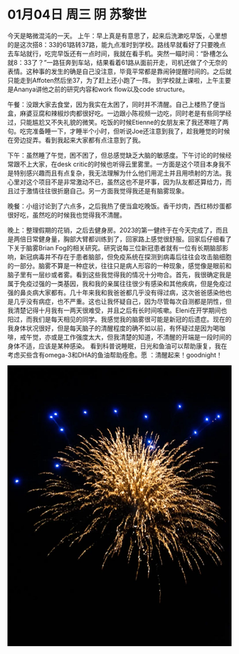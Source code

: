 # 01月04日 周三 阴 苏黎世

今天是略微混沌的一天。
上午：早上真是有意思了，起来后洗漱吃早饭，心里想的是这次搭8：33的61路转37路，能九点准时到学校。路线早就看好了只要晚点去车站就行，吃完早饭还有一点时间，我就在看手机。突然一瞄时间：“卧槽怎么就8：33了？”一路狂奔到车站，结果看着61路从面前开走，司机还做了个无奈的表情。这种事的发生的确是自己没注意，毕竟平常都是靠闹钟提醒时间的。之后就只能走到Affoten然后坐37，为了赶上还小跑了一阵。
到学校就上课啦，上午主要是Ananya讲他之前的研究内容和work flow以及code structure。

午餐：没跟大家去食堂，因为我实在太困了，同时并不清醒。自己上楼热了便当盒，麻婆豆腐和辣椒炒肉都很好吃。一边跟小陈视频一边吃，同时老是有些同学经过，只能尴尬又不失礼貌的微笑。吃饭的时候Etienne的女朋友来了我还寒暄了两句。吃完准备睡一下，才睡半个小时，但听说Joe还注意到我了，趁我睡觉的时候在旁边捉弄。看到我起来大家都有点注意到了我。

下午：虽然睡了午觉，困不困了，但总感觉缺乏大脑的敏感度。下午讨论的时候经常跟不上大家，在desk critic的时候也听得云里雾里。一方面是这个项目本身我不是特别感兴趣而且有点复杂，我无法理解为什么他们用泥土并且用喷射的方法。我心里对这个项目不是非常激动不已，虽然这也不是坏事，因为队友都还算给力，而且过于激情往往很折磨自己。另一方面我觉得我还是有脑雾现象。

晚餐：小组讨论到了六点多，之后我热了便当盒吃晚饭。香干炒肉，西红柿炒蛋都很好吃，虽然吃的时候我也觉得我不清醒。

晚上：整理假期的花销，之后去健身房。2023的第一健终于在今天完成了，而且是两倍日常健身量，胸部大臂都训练到了，回家路上感觉很舒服。回家后仔细看了下关于脑雾Brian Fog的相关研究。研究说每三位新冠患者就有一位有长期脑部影响，新冠病毒并不存在于患者脑部，但免疫系统在探测到病毒后往往会攻击脑细胞的一部分。脑雾不算是一种症状，往往只是病人形容的一种现象，感觉像是眼前和脑子里有一层纱或者雾。看到这些我觉得我的情况十分吻合。首先，我很确定我是属于免疫过强的一类基因，我和我的亲属往往很少有感染和其他疾病，但是免疫过强的鼻炎病大家都有。几十年来我和我爸爸都几乎没有得过病，这次爸爸感染他也是几乎没有病症，也不严重。这也让我怀疑自己，因为尽管每次自测都是阴性，但我清楚记得十月我有一两天很难受，并且之后有长时间咳嗽。Eleni在开学期间也阳过，而我们是每天相见的同学。我感觉我的脑雾很可能是新冠的后遗症。现在的我身体状况很好，但是每天脑子的清醒程度的确不如以前，有怀疑过是因为喝咖啡，戒午觉，亦或是工作强度太大，但我清楚的知道，不清醒的开端是一段时间的身体不适，应该是某种感染。
看到科普说睡眠，日光和鱼油可以帮助康复，我在考虑买些含有omega-3和DHA的鱼油帮助痊愈。愿 ：清醒起来！goodnight！


![image](images\\63b60bfd51f8182deeb924e6.jpg)





